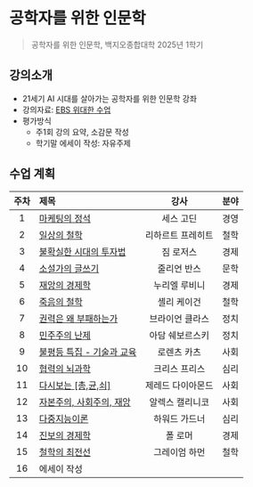 # 공학자를 위한 인문학
> 공학자를 위한 인문학, 백지오종합대학 2025년 1학기

## 강의소개
- 21세기 AI 시대를 살아가는 공학자를 위한 인문학 강좌
- 강의자료: [EBS 위대한 수업](https://www.kmooc.kr/view/course/refine/ebs)
- 평가방식
  - 주1회 강의 요약, 소감문 작성
  - 학기말 에세이 작성: 자유주제
 
## 수업 계획
| 주차 | 제목 | 강사 | 분야 |
| :--: | :-------- | :----: | :---: |
| 1 | [마케팅의 정석](https://www.kmooc.kr/view/course/detail/14525?tm=20250101233041) | 세스 고딘 | 경영 |
| 2 | [일상의 철학](https://www.kmooc.kr/view/course/detail/10918) | 리하르트 프레히트 | 철학 |
| 3 | [불확실한 시대의 투자법](https://www.kmooc.kr/view/course/detail/13139) | 짐 로저스 | 경제 |
| 4 | [소설가의 글쓰기](https://www.kmooc.kr/view/course/detail/10905) | 줄리언 반스 | 문학 |
| 5 | [재앙의 경제학](https://www.kmooc.kr/view/course/detail/12999) | 누리엘 루비니 | 경제 |
| 6 | [죽음의 철학](https://www.kmooc.kr/view/course/detail/10773) | 셸리 케이건 | 철학 |
| 7 | [권력은 왜 부패하는가](https://www.kmooc.kr/view/course/detail/12599) | 브라이언 클라스 | 정치 |
| 8 | [민주주의 난제](https://www.kmooc.kr/view/course/detail/10996) | 아담 쉐보르스키 | 정치 |
| 9 | [불평등 특집 - 기술과 교육](https://www.kmooc.kr/view/course/detail/12557) | 로렌츠 카츠 | 사회 |
| 10 | [협력의 뇌과학](https://www.kmooc.kr/view/course/detail/12483) | 크리스 프리스 | 심리 |
| 11 | [다시보는 \[총,균,쇠\]](https://www.kmooc.kr/view/course/detail/10993) | 제레드 다이아몬드 | 사회 |
| 12 | [자본주의, 사회주의, 재앙](https://www.kmooc.kr/view/course/detail/11375) | 알렉스 캘리니코 | 사회 |
| 13 | [다중지능이론](https://www.kmooc.kr/view/course/detail/10775) | 하워드 가드너 | 심리 |
| 14 | [진보의 경제학](https://www.kmooc.kr/view/course/detail/13012) | 폴 로머 | 경제 |
| 15 | [철학의 최전선](https://www.kmooc.kr/view/course/detail/14585) | 그레이엄 하먼 | 철학 |
| 16 | 에세이 작성 | | |
